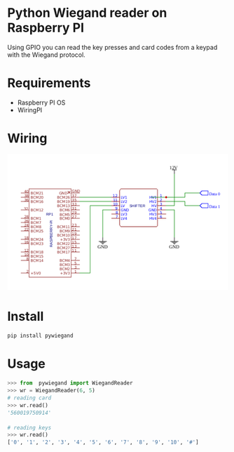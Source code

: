 # Python Wiegand reader on Raspberry PI

Using GPIO you can read the key presses and card codes from a keypad with the Wiegand protocol.


# Requirements

* Raspberry PI OS
* WiringPI

# Wiring

![Wiring](wiring.png)

# Install

```
pip install pywiegand
```

# Usage

```python
>>> from  pywiegand import WiegandReader
>>> wr = WiegandReader(6, 5)
# reading card
>>> wr.read()
'560019750914'

# reading keys
>>> wr.read()
['0', '1', '2', '3', '4', '5', '6', '7', '8', '9', '10', '#']
```
